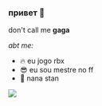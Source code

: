 ### привет 🪷​

don't call me **gaga**

_abt me:_

- 🔥​ eu jogo rbx
- 😎 eu sou mestre no ff
- 🎸 nana stan

![](https://cdn.discordapp.com/attachments/1246125502679351358/1268320780094279754/ZpBq1Ne.gif?ex=66abff46&is=66aaadc6&hm=aedf875a07af9052304f1872bf16eb0c1b5c14560bb86515479a144382e985bf&)


